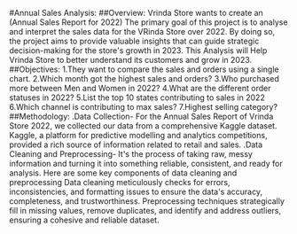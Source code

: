#Annual Sales Analysis:
##Overview:
Vrinda Store wants to create an (Annual Sales Report for 2022)
The primary goal of this project is to analyse and interpret the sales data for the VRinda Store over 2022. By doing so, the project aims to provide valuable insights that can guide strategic decision-making for the store's growth in 2023. This Analysis will Help Vrinda Store to better understand its customers and grow in 2023.
##Objectives:
1.They want to compare the sales and orders using a single chart.
2.Which month got the highest sales and orders?
3.Who purchased more between Men and Women in 2022?
4.What are the different order statuses in 2022?
5.List the top 10 states contributing to sales in 2022 
6.Which channel is contributing to max sales?
7.Highest selling category?
##Methodology:
.Data Collection-
For the Annual Sales Report of Vrinda Store 2022, we collected our data from a comprehensive Kaggle dataset. Kaggle, a platform for predictive modelling and analytics competitions, provided a rich source of information related to retail and sales.
.Data Cleaning and Preprocessing-
It's the process of taking raw, messy information and turning it into something reliable, consistent, and ready for analysis. 
Here are some key components of data cleaning and preprocessing
Data cleaning meticulously checks for errors, inconsistencies, and formatting issues to ensure the data's accuracy, completeness, and trustworthiness.
Preprocessing techniques strategically fill in missing values, remove duplicates, and identify and address outliers, ensuring a cohesive and reliable dataset.







